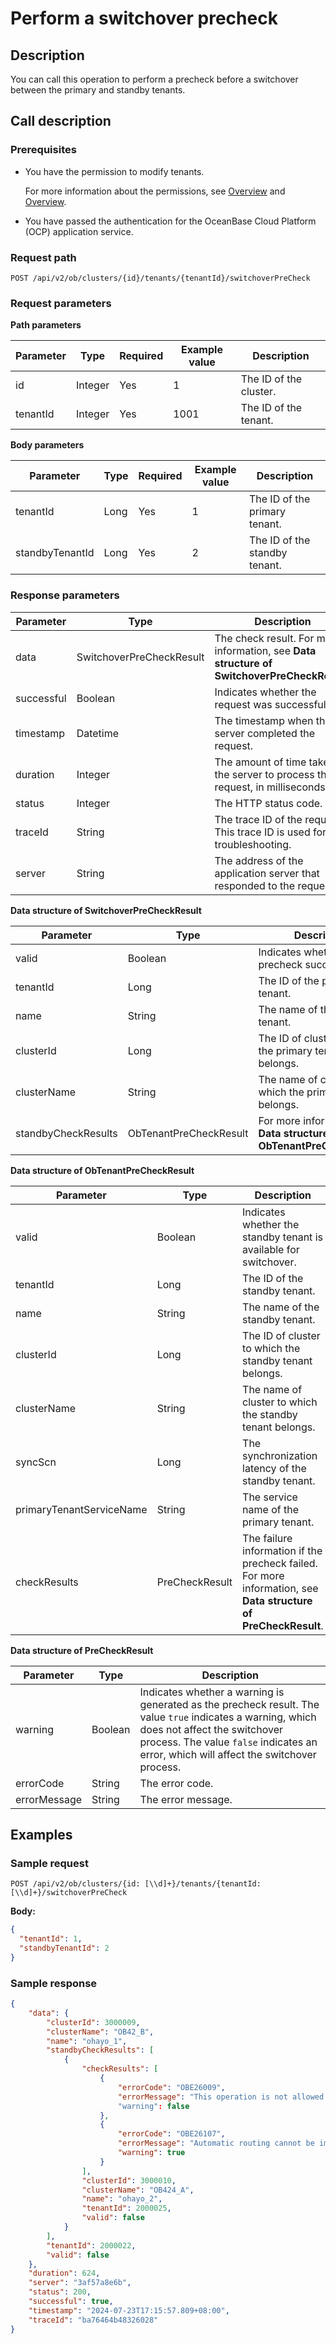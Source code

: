 # Perform a switchover precheck

## Description

You can call this operation to perform a precheck before a switchover between the primary and standby tenants.

## Call description

### Prerequisites

* You have the permission to modify tenants.

    For more information about the permissions, see [Overview](../../../1600.system-management-features/200.manage-users/200.manage-a-role/100.roles-overview.md) and [Overview](../../../1600.system-management-features/200.manage-users/100.manage-a-user/100.users-overview.md).

* You have passed the authentication for the OceanBase Cloud Platform (OCP) application service.

### Request path

`POST /api/v2/ob/clusters/{id}/tenants/{tenantId}/switchoverPreCheck`

### Request parameters

**Path parameters**

|  Parameter  |  Type  |  Required  |  Example value  |  Description  |
|------|---------|------|--------|-----------------|
|  id        |  Integer  |  Yes    | 1   | The ID of the cluster. |
|  tenantId  |  Integer  |  Yes    |  1001    | The ID of the tenant. |

**Body parameters**

|  Parameter  |  Type  |  Required  |  Example value  |  Description  |
|-------|--------|---------|---------|---------|
| tenantId  |  Long  |  Yes  |  1  | The ID of the primary tenant. |
| standbyTenantId | Long | Yes | 2 | The ID of the standby tenant. |

### Response parameters

|  Parameter  |  Type  |  Description  |
|---------|---------|---------|
|  data        |  SwitchoverPreCheckResult  | The check result. For more information, see **Data structure of SwitchoverPreCheckResult**. |
|   successful   |  Boolean | Indicates whether the request was successful.  |
|   timestamp  |   Datetime   | The timestamp when the server completed the request.  |
| duration | Integer | The amount of time taken by the server to process the request, in milliseconds.  |
| status | Integer | The HTTP status code.  |
| traceId | String | The trace ID of the request. This trace ID is used for troubleshooting.  |
| server | String | The address of the application server that responded to the request.  |

**Data structure of SwitchoverPreCheckResult**

|  Parameter  |  Type  |  Description  |
|-----------|---------|------------|
| valid               | Boolean | Indicates whether the precheck succeeded. |
| tenantId            | Long    | The ID of the primary tenant. |
| name                | String  | The name of the primary tenant. |
| clusterId           | Long    | The ID of cluster to which the primary tenant belongs. |
| clusterName         | String  | The name of cluster to which the primary tenant belongs. |
| standbyCheckResults | ObTenantPreCheckResult    | For more information, see **Data structure of ObTenantPreCheckResult**. |

**Data structure of ObTenantPreCheckResult**

|  Parameter  |  Type  |  Description  |
|--------------------------|---------------------|-----------|
| valid                    | Boolean             | Indicates whether the standby tenant is available for switchover. |
| tenantId    | Long      | The ID of the standby tenant. |
| name                | String  | The name of the standby tenant. |
| clusterId           | Long    | The ID of cluster to which the standby tenant belongs. |
| clusterName         | String  | The name of cluster to which the standby tenant belongs. |
| syncScn                  | Long                | The synchronization latency of the standby tenant. |
| primaryTenantServiceName | String              | The service name of the primary tenant. |
| checkResults             | PreCheckResult      | The failure information if the precheck failed. For more information, see **Data structure of PreCheckResult**. |

**Data structure of PreCheckResult**

|  Parameter  |  Type  |  Description  |
|--------------|---------|-----------|
| warning      | Boolean | Indicates whether a warning is generated as the precheck result. The value `true` indicates a warning, which does not affect the switchover process. The value `false` indicates an error, which will affect the switchover process. |
| errorCode    | String  | The error code. |
| errorMessage | String  | The error message. |

## Examples

### Sample request

`POST /api/v2/ob/clusters/{id: [\\d]+}/tenants/{tenantId: [\\d]+}/switchoverPreCheck`

**Body:**

```json
{
  "tenantId": 1,
  "standbyTenantId": 2
}
```

### Sample response

```json
{
    "data": {
        "clusterId": 3000009,
        "clusterName": "OB42_B",
        "name": "ohayo_1",
        "standbyCheckResults": [
            {
                "checkResults": [
                    {
                        "errorCode": "OBE26009",
                        "errorMessage": "This operation is not allowed because the log synchronization latency of the ohayo_2 tenant is 14,883,430 ms, which exceeds 10,000 ms."
                        "warning": false
                    },
                    {
                        "errorCode": "OBE26107",
                        "errorMessage": "Automatic routing cannot be implemented after the switchover because the clusters of the primary and standby tenants are not associated with the same OBProxy cluster.",
                        "warning": true
                    }
                ],
                "clusterId": 3000010,
                "clusterName": "OB424_A",
                "name": "ohayo_2",
                "tenantId": 2000025,
                "valid": false
            }
        ],
        "tenantId": 2000022,
        "valid": false
    },
    "duration": 624,
    "server": "3af57a8e6b",
    "status": 200,
    "successful": true,
    "timestamp": "2024-07-23T17:15:57.809+08:00",
    "traceId": "ba76464b48326028"
}
```
